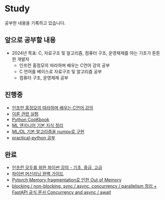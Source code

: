 # Study
공부한 내용을 기록하고 있습니다.

## 앞으로 공부할 내용
- 2024년 목표: C, 자료구조 및 알고리즘, 컴퓨터 구조, 운영체제를 아는 기초가 튼튼한 개발자
    - 인프런 홍정모의 따라하며 배우는 C언어 강의 공부
    - C 언어를 베이스로 자료구조 및 알고리즘 공부
    - 컴퓨터 구조, 운영체제 공부

## 진행중
- [인프런 홍정모의 따라하며 배우는 C언어 강의](inflearn-learn-c/)
- [이론 관련 실험](experiment/)
- [Python CooKbook](python-cookbook-book/)
- [ML 엔지니어 기본 지식 정리](ml-engineer-interview/)
- [ML/DL 기본 알고리즘을 numpy로 구현](ml-dl-basic-algorithm-numpy-implement/)
- [practical-python 공부](practical-python/)

## 완료
- [인프런 모두를 위한 파이썬 강의 - 기초, 중급, 고급](inflearn-python-for-everyone/)
- [파이썬 머신러닝 완벽 가이드](python-ml-perfect-guide-book/)
- [Pytorch Memory fragmentation로 인한 Out of Memory](pytorch/pytorch-memory-fragmentation-oom.md)
- [blocking / non-blocking, sync / async, concurrency / parallelism 정리 + FastAPI 공식 문서 Concurrency and async / await](concurrent-programming/blocking-non-blocking-and-sync-async-and-concurrency-parallelism.md)
